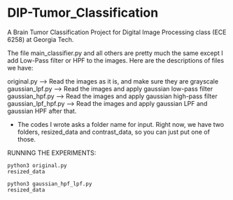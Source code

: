 # DIP-Tumor_Classification
A Brain Tumor Classification Project for Digital Image Processing class (ECE 6258) at Georgia Tech.

The file main_classifier.py and all others are pretty much the same except I add Low-Pass filter or HPF to the images. 
Here are the descriptions of files we have: 

original.py --> Read the images as it is, and make sure they are grayscale 
gaussian_lpf.py --> Read the images and apply gaussian low-pass filter 
gaussian_hpf.py --> Read the images and apply gaussian high-pass filter
gaussian_lpf_hpf.py --> Read the images and apply gaussian LPF and gaussian HPF after that. 

* The codes I wrote asks a folder name for input. Right now, we have two folders, resized_data and contrast_data, so you can just put one of those. 

RUNNING THE EXPERIMENTS: 

```
python3 original.py
resized_data
```


```
python3 gaussian_hpf_lpf.py
resized_data
```


